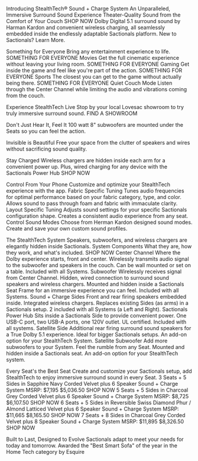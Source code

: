 Introducing StealthTech® Sound + Charge System
An Unparalleled, Immersive Surround Sound Experience
Theater-Quality Sound from the Comfort of Your Couch
SHOP NOW
Dolby Digital 5.1 surround sound by Harman Kardon and convenient wireless charging, all seamlessly embedded inside the endlessly adaptable Sactionals platform.
New to Sactionals? Learn More.

Something for Everyone
Bring any entertainment experience to life.
SOMETHING FOR EVERYONE
Movies
Get the full cinematic experience without leaving your living room.
SOMETHING FOR EVERYONE
Gaming
Get inside the game and feel like you're part of the action.
SOMETHING FOR EVERYONE
Sports
The closest you can get to the game without actually being there.
SOMETHING FOR EVERYONE
Quiet Couch Mode
Listen through the Center Channel while limiting the audio and vibrations coming from the couch.

Experience StealthTech Live
Stop by your local Lovesac showroom to try truly immersive surround sound.
FIND A SHOWROOM

Don't Just Hear It, Feel It
100 watt 8" subwoofers are mounted under the Seats so you can feel the action.

Invisible is Beautiful
Free your space from the clutter of speakers and wires without sacrificing sound quality.

Stay Charged
Wireless chargers are hidden inside each arm for a convenient power up. Plus, wired charging for any device with the Sactionals Power Hub
SHOP NOW

Control From Your Phone
Customize and optimize your StealthTech experience with the app.
Fabric Specific Tuning
Tunes audio frequencies for optimal performance based on your fabric category, type, and color. Allows sound to pass through foam and fabric with immaculate clarity.
Layout Specific Tuning
Adjusts sound settings for your specific Sactionals configuration shape. Creates a consistent audio experience from any seat.
Control Sound Modes
Choose from Herman Kardon designed sound modes. Create and save your own custom sound profiles.

The StealthTech System
Speakers, subwoofers, and wireless chargers are elegantly hidden inside Sactionals.
System Components
What they are, how they work, and what's included.
SHOP NOW
Center Channel
Where the Dolby experience starts, front and center. Wirelessly transmits audio signal to the subwoofer and speakers in the couch. Can be wall mounted or set on a table. Included with all Systems.
Subwoofer
Wirelessly receives signal from Center Channel. Hidden, wired connection to surround sound speakers and wireless chargers. Mounted and hidden inside a Sactionals Seat Frame for an immersive experience you can feel. Included with all Systems.
Sound + Charge Sides
Front and rear firing speakers embedded inside. Integrated wireless chargers. Replaces existing Sides (as arms) in a Sactionals setup. 2 included with all Systems (a Left and Right).
Sactionals Power Hub
Sits inside a Sactionals Side to provide convenient power. One USB-C port, two USB-A ports, one 120V outlet. UL certified. Included with all systems.
Satellite Side
Additional rear firing surround sound speakers for a True Dolby 5.1 experience. Ideal for bigger Sactionals setups. An add-on option for your StealthTech System.
Satellite Subwoofer
Add more subwoofers to your System. Feel the rumble from any Seat. Mounted and hidden inside a Sactionals seat. An add-on option for your StealthTech system.

Every Seat's the Best Seat
Create and customize your Sactionals setup, add StealthTech to enjoy immersive surround sound in every Seat.
3 Seats + 5 Sides in Sapphire Navy Corded Velvet plus 6 Speaker Sound + Charge System
MSRP: $7,195 $5,036.50
SHOP NOW
5 Seats + 5 Sides in Charcoal Grey Corded Velvet plus 6 Speaker Sound + Charge System
MSRP: $8,725 $6,107.50
SHOP NOW
6 Seats + 5 Sides in Reversible Swiss Diamond Phur / Almond Latticed Velvet plus 6 Speaker Sound + Charge System
MSRP: $11,665 $8,165.50
SHOP NOW
7 Seats + 8 Sides in Charcoal Grey Corded Velvet plus 8 Speaker Sound + Charge System
MSRP: $11,895 $8,326.50
SHOP NOW

Built to Last, Designed to Evolve
Sactionals adapt to meet your needs for today and tomorrow. Awarded the "Best Smart Sofa" of the year in the Home Tech category by Esquire